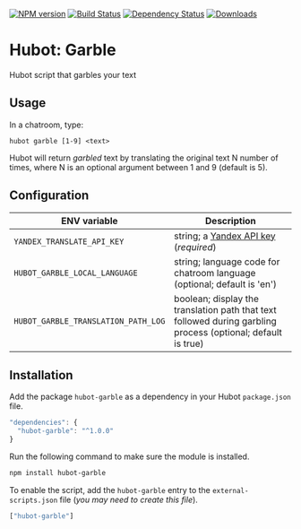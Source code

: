 [![NPM version](http://img.shields.io/npm/v/hubot-garble.svg?style=flat)](https://www.npmjs.org/package/hubot-garble)
[![Build Status](http://img.shields.io/travis/okize/hubot-garble.svg?style=flat)](https://travis-ci.org/okize/hubot-garble)
[![Dependency Status](http://img.shields.io/david/okize/hubot-garble.svg?style=flat)](https://david-dm.org/okize/hubot-garble)
[![Downloads](http://img.shields.io/npm/dm/hubot-garble.svg?style=flat)](https://www.npmjs.org/package/hubot-garble)

# Hubot: Garble

Hubot script that garbles your text

## Usage

In a chatroom, type:

    hubot garble [1-9] <text>

Hubot will return *garbled* text by translating the original text N number of times, where N is an optional argument between 1 and 9 (default is 5).

## Configuration

ENV variable | Description
--- | ---
``YANDEX_TRANSLATE_API_KEY`` | string; a [Yandex API key](https://tech.yandex.com/keys/get/?service=trnsl) (*required*)
``HUBOT_GARBLE_LOCAL_LANGUAGE`` | string; language code for chatroom language (optional; default is 'en')
``HUBOT_GARBLE_TRANSLATION_PATH_LOG`` | boolean; display the translation path that text followed during garbling process (optional; default is true)

## Installation

Add the package `hubot-garble` as a dependency in your Hubot `package.json` file.

```javascript
"dependencies": {
  "hubot-garble": "^1.0.0"
}
```

Run the following command to make sure the module is installed.

```bash
npm install hubot-garble
```

To enable the script, add the `hubot-garble` entry to the `external-scripts.json` file (_you may need to create this file_).

```javascript
["hubot-garble"]
```
